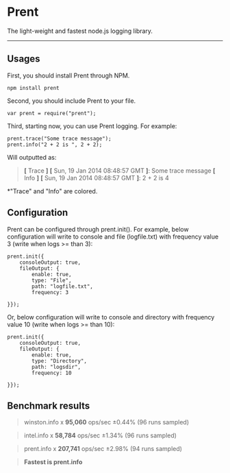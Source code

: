 Prent
=====================
The light-weight and fastest node.js logging library.

----------


Usages
---------
First, you should install Prent through NPM.
```
npm install prent
```
Second, you should include Prent to your file.
```
var prent = require("prent");
```
Third, starting now, you can use Prent logging.
For example:
```
prent.trace("Some trace message");
prent.info("2 + 2 is ", 2 + 2);
```
Will outputted as:
> **[** Trace **]** **[** Sun, 19 Jan 2014 08:48:57 GMT **]**: Some trace message
> **[** Info **]** **[** Sun, 19 Jan 2014 08:48:57 GMT **]**: 2 + 2 is 4

*"Trace" and "Info" are colored.

Configuration
---------
Prent can be configured through prent.init().
For example, below configuration will write to console and file (logfile.txt) with frequency value 3 (write when logs >= than 3):
```
prent.init({
    consoleOutput: true,
    fileOutput: {
        enable: true,
        type: "File",
        path: "logfile.txt",
        frequency: 3

}});
```
Or, below configuration will write to console and directory with frequency value 10 (write when logs >= than 10):
```
prent.init({
    consoleOutput: true,
    fileOutput: {
        enable: true,
        type: "Directory",
        path: "logsdir",
        frequency: 10

}});
```
## Benchmark results ##
> winston.info x **95,060** ops/sec ±0.44% (96 runs sampled)

> intel.info x **58,784** ops/sec ±1.34% (96 runs sampled)

> prent.info x **207,741** ops/sec ±2.98% (94 runs sampled)

> **Fastest is prent.info**
